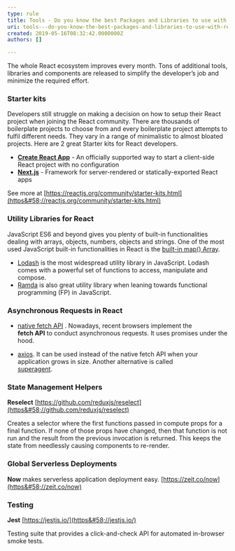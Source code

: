 ```yaml
---
type: rule
title: Tools - Do you know the best Packages and Libraries to use with React?
uri: tools---do-you-know-the-best-packages-and-libraries-to-use-with-react
created: 2019-05-16T08:32:42.0000000Z
authors: []

---
```


 The whole React ecosystem improves every month. Tons of additional tools, libraries and components are released to simplify the developer’s job and minimize the required effort. 
 
### ​Starter kits

Developers still struggle on making a decision on how to setup their React project when joining the React community. There are thousands of boilerplate projects to choose from and every boilerplate project attempts to fulfil different needs. They vary in a range of minimalistic to almost bloated projects. Here are 2 great Starter kits for React developers.

- **[Create React App](https&#58;//github.com/facebook/create-react-app)** - An officially supported way to start a client-side React project with no configuration
- **[Next.js](https&#58;//nextjs.org/)** - Framework for server-rendered or statically-exported React apps


See more at     [https://reactjs.org/community/starter-kits.html](https&#58;//reactjs.org/community/starter-kits.html)

### Utility Libraries for React

JavaScript ES6 and beyond gives you plenty of built-in functionalities dealing with arrays, objects, numbers, objects and strings. One of the most used JavaScript built-in functionalities in React is the     [built-in map() Array](https&#58;//developer.mozilla.org/en/docs/Web/JavaScript/Reference/Global_Objects/Array/map).

- [Lodash](https&#58;//lodash.com/) is the most widespread utility library in JavaScript. Lodash comes with a powerful set of functions to access, manipulate and compose.
- [Ramda](http&#58;//ramdajs.com/) is also great utility library when leaning towards functional programming (FP) in JavaScript.


### Asynchronous Requests in React

- [native fetch API](https&#58;//developer.mozilla.org/en/docs/Web/API/Fetch_API) . Nowadays, recent browsers implement the <br>      **fetch API** to conduct asynchronous requests. It uses promises under the hood.


- [axios](https&#58;//github.com/mzabriskie/axios). It can be used instead of the native fetch API when your application grows in size. Another alternative is called <br>      [superagent](https&#58;//github.com/visionmedia/superagent).


### State Management Helpers

**Reselect**
[https://github.com/reduxjs/reselect](https&#58;//github.com/reduxjs/reselect)

Creates a selector where the first functions passed in compute props for a final function. If none of those props have changed, then that function is not run and the result from the previous invocation is returned. This keeps the state from needlessly causing components to re-render.

### Global Serverless Deployments

**Now** makes serverless application deployment easy.
[https://zeit.co/now](https&#58;//zeit.co/now)

### Testing

**Jest**
[https://jestjs.io/](https&#58;//jestjs.io/)

Testing suite that provides a click-and-check API for automated in-browser smoke tests.

